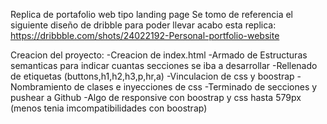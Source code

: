 Replica de portafolio web tipo landing page 
Se tomo de referencia el siguiente diseño de dribble para poder llevar acabo esta replica: https://dribbble.com/shots/24022192-Personal-portfolio-website

Creacion del proyecto:
-Creacion de index.html
-Armado de Estructuras semanticas para indicar cuantas secciones se iba a desarrollar
-Rellenado de etiquetas (buttons,h1,h2,h3,p,hr,a) 
-Vinculacion de css y boostrap
-Nombramiento de clases e inyecciones de css 
-Terminado de secciones y pushear a Github
-Algo de responsive con boostrap y css hasta 579px (menos tenia imcompatibilidades con boostrap)
